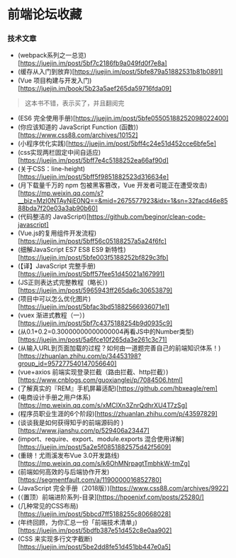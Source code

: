 # 前端论坛收藏
### 技术文章
* (webpack系列之一总览)[https://juejin.im/post/5bf7c2186fb9a049fd0f7e8a]
* (缓存从入门到放弃)[https://juejin.im/post/5bfe879a51882531b81b0891]
* (Vue 项目构建与开发入门)[https://juejin.im/book/5b23a5aef265da59716fda09]
>这本书不错，表示买了，并且翻阅完
* (ES6 完全使用手册)[https://juejin.im/post/5bfe05505188252098022400]
* (你应该知道的 JavaScript Function (函数))[https://www.css88.com/archives/10152]
* (小程序优化实践)[https://juejin.im/post/5bff4c24e51d452cce6bfe5e]
* (css实现两栏固定中间自适应)[https://juejin.im/post/5bff7e4c5188252ea66af90d]
* (关于CSS：line-height)[https://juejin.im/post/5bff5f9851882523d316634e]
* (月下载量千万的 npm 包被黑客篡改，Vue 开发者可能正在遭受攻击)[https://mp.weixin.qq.com/s?__biz=MzI0NTAyNjE0NQ==&mid=2675577923&idx=1&sn=32facd46e8588bda7f20e03a3ab90b60]
* (代码整洁的 JavaScript)[https://github.com/beginor/clean-code-javascript]
* (Vue.js的复用组件开发流程)[https://juejin.im/post/5bff56c05188257a5a24f6fc]
* (细解JavaScript ES7 ES8 ES9 新特性)[https://juejin.im/post/5bfe003f5188252bf829c3fb]
* (【译】JavaScript 完整手册)[https://juejin.im/post/5bff57fee51d45021a167991]
* (JS正则表达式完整教程（略长）)[https://juejin.im/post/5965943ff265da6c30653879]
* (项目中可以怎么优化图片)[https://juejin.im/post/5bfac3bd51882566936071e1]
* (vuex 渐进式教程（一）)[https://juejin.im/post/5bf7c4375188254b9d0935c9]
* (从0.1+0.2=0.30000000000000004再看JS中的Number类型)[https://juejin.im/post/5a6fce10f265da3e261c3c71]
* (从输入URL到页面加载的过程？如何由一道题完善自己的前端知识体系！)[https://zhuanlan.zhihu.com/p/34453198?group_id=957277540147056640]
* (vue+axios 前端实现登录拦截（路由拦截、http拦截）)[https://www.cnblogs.com/guoxianglei/p/7084506.html]
* (了解真实的『REM』手机屏幕适配)[https://github.com/hbxeagle/rem]
* (电商设计手册之用户体系)[https://mp.weixin.qq.com/s/xMCIXn3ZnrQdhrXU4T7zSg]
* (程序员职业生涯的6个阶段)[https://zhuanlan.zhihu.com/p/43597829]
* (谈谈我是如何获得知乎的前端源码的
)[https://www.jianshu.com/p/529406a23447]
* (import、require、export、module.exports 混合使用详解][https://juejin.im/post/5a2e5f0851882575d42f5609]
* (重磅！尤雨溪发布Vue 3.0开发路线)[https://mp.weixin.qq.com/s/k6OhMNrpagtTmbhkW-tmZg]
* (前端如何高效的与后端协作开发)[https://segmentfault.com/a/1190000016852780]
* (JavaScript 完全手册（2018版）)[https://www.css88.com/archives/9922]
* (（置顶）前端进阶系列-目录][https://hpoenixf.com/posts/25280/]
* (几种常见的CSS布局)[https://juejin.im/post/5bbcd7ff5188255c80668028]
* (年终回顾，为你汇总一份「前端技术清单」)[https://juejin.im/post/5bdfb387e51d452c8e0aa902]
* (CSS 来实现多行文字截断)[https://juejin.im/post/5be2dd8fe51d451bb447e0a5]

